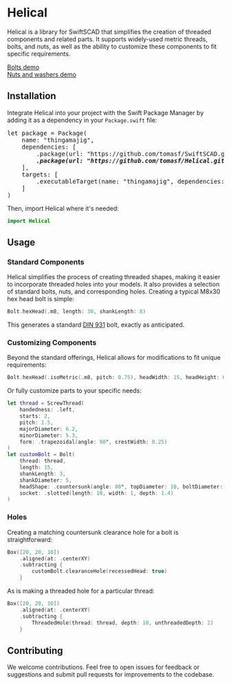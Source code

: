 # Helical

Helical is a library for SwiftSCAD that simplifies the creation of threaded components and related parts. It supports widely-used metric threads, bolts, and nuts, as well as the ability to customize these components to fit specific requirements.

[Bolts demo](Sources/Demo/bolts.stl)<br/>
[Nuts and washers demo](Sources/Demo/nutsAndWashers.stl)

## Installation

Integrate Helical into your project with the Swift Package Manager by adding it as a dependency in your `Package.swift` file:

<pre>
let package = Package(
    name: "thingamajig",
    dependencies: [
        .package(url: "https://github.com/tomasf/SwiftSCAD.git", .upToNextMinor(from: "0.8.1")),
        <b><i>.package(url: "https://github.com/tomasf/Helical.git", from: "0.1.2")</i></b>
    ],
    targets: [
        .executableTarget(name: "thingamajig", dependencies: ["SwiftSCAD", <b><i>"Helical"</i></b>])
    ]
)
</pre>

Then, import Helical where it's needed:
```swift
import Helical
```

## Usage
### Standard Components
Helical simplifies the process of creating threaded shapes, making it easier to incorporate threaded holes into your models. It also provides a selection of standard bolts, nuts, and corresponding holes. Creating a typical M8x30 hex head bolt is simple:

```swift
Bolt.hexHead(.m8, length: 30, shankLength: 8)
```

This generates a standard [DIN 931](https://www.fasteners.eu/standards/DIN/931/) bolt, exactly as anticipated.

### Customizing Components
Beyond the standard offerings, Helical allows for modifications to fit unique requirements:

```swift
Bolt.hexHead(.isoMetric(.m8, pitch: 0.75), headWidth: 15, headHeight: 6.5, length: 30)
```

Or fully customize parts to your specific needs:

```swift
let thread = ScrewThread(
    handedness: .left,
    starts: 2,
    pitch: 1.5,
    majorDiameter: 6.2,
    minorDiameter: 5.3,
    form: .trapezoidal(angle: 90°, crestWidth: 0.25)
)
let customBolt = Bolt(
    thread: thread,
    length: 15,
    shankLength: 3,
    shankDiameter: 5,
    headShape: .countersunk(angle: 80°, topDiameter: 10, boltDiameter: 5),
    socket: .slotted(length: 10, width: 1, depth: 1.4)
)
```

### Holes

Creating a matching countersunk clearance hole for a bolt is straightforward:

```swift
Box([20, 20, 10])
    .aligned(at: .centerXY)
    .subtracting {
        customBolt.clearanceHole(recessedHead: true)
    }
```

As is making a threaded hole for a particular thread:

```swift
Box([20, 20, 10])
    .aligned(at: .centerXY)
    .subtracting {
        ThreadedHole(thread: thread, depth: 10, unthreadedDepth: 2)
    }
```

## Contributing

We welcome contributions. Feel free to open issues for feedback or suggestions and submit pull requests for improvements to the codebase.

